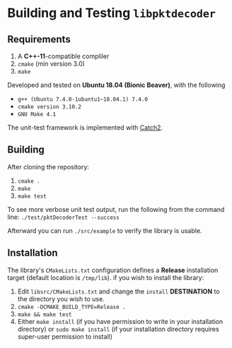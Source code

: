 # Building and Testing `libpktdecoder`

## Requirements
1. A **C++-11**-compatible compliler
1. `cmake` (min version 3.0)
1. `make`

Developed and tested on **Ubuntu 18.04 (Bionic Beaver)**, with the following
- `g++ (Ubuntu 7.4.0-1ubuntu1~18.04.1) 7.4.0`
- `cmake version 3.10.2`
- `GNU Make 4.1`

The unit-test framework is implemented with [Catch2](https://github.com/catchorg/Catch2).

## Building
After cloning the repository:
1. `cmake .`
1. `make`
1. `make test`

To see more verbose unit test output, run the following from the command line:
`./test/pktDecoderTest --success`

Afterward you can run `./src/example` to verify the library is usable.

## Installation
The library's `CMakeLists.txt` configuration defines a **Release** installation target (default location is `/tmp/lib`). if you wish to install the library:
1. Edit `libsrc/CMakeLists.txt` and change the `install` **DESTINATION** to the directory you wish to use.
1. `cmake -DCMAKE_BUILD_TYPE=Release .`
1. `make && make test`
1. Either `make install` (if you have permission to write in your installation directory) or `sudo make install` (if your installation directory requires super-user permission to install)
